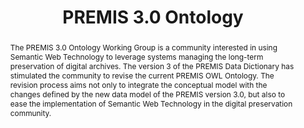 ---
abstract: The PREMIS 3.0 Ontology Working Group is a community interested in using
  Semantic Web Technology to leverage systems managing the long-term preservation
  of digital archives.  The version 3 of the PREMIS Data Dictionary has stimulated
  the community to revise the current PREMIS OWL Ontology. The revision process aims
  not only to integrate the conceptual model with the changes defined by the new data
  model of the PREMIS version 3.0, but also to ease the implementation of Semantic
  Web Technology in the digital preservation community.
creators:
- Di Iorio, Angela
- Caron, Bertrand
date: null
document_url: https://services.phaidra.univie.ac.at/api/object/o:503185/download
grand_parent: iPRES
institutions: []
keywords: []
landing_page_url: https://phaidra.univie.ac.at/o:503185
language: eng
layout: publication
license: CC BY-NC-SA 3.0 AT
notes_url: null
parent: iPRES 2016
presentation_url: null
publication_type: paper
size: 222513
source_name: iPRES
title: PREMIS 3.0 Ontology
year: 2016
---